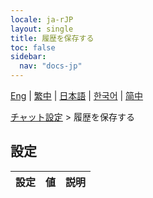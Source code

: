```yaml
---
locale: ja-rJP
layout: single
title: 履歴を保存する
toc: false
sidebar:
  nav: "docs-jp"
---
```

[Eng](/dancexr/menu/2025.5/chat/save_history) | [繁中](/tw/dancexr/menu/2025.5/chat/save_history) | [日本語](/jp/dancexr/menu/2025.5/chat/save_history) | [한국어](/kr/dancexr/menu/2025.5/chat/save_history) | [简中](/zh/dancexr/menu/2025.5/chat/save_history)

[チャット設定](../menu#チャット設定) > 履歴を保存する

## 設定

| 設定 | 値 | 説明 |
| :--- | --- | :--- |
